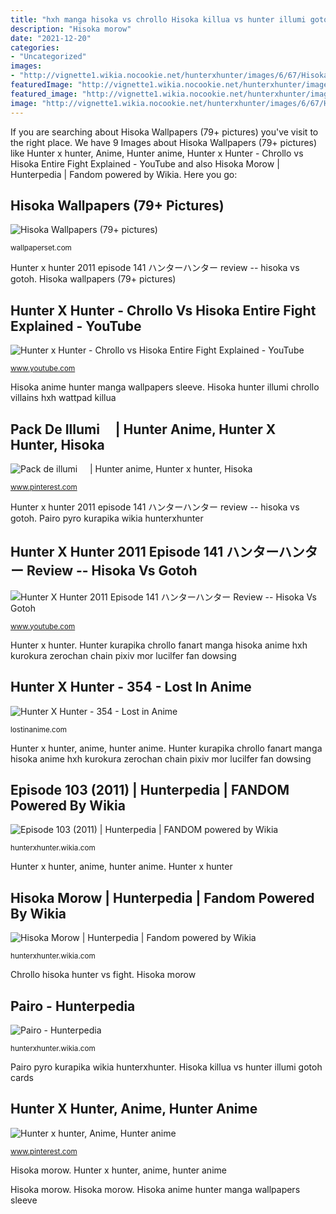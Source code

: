 ```yaml
---
title: "hxh manga hisoka vs chrollo Hisoka killua vs hunter illumi gotoh cards"
description: "Hisoka morow"
date: "2021-12-20"
categories:
- "Uncategorized"
images:
- "http://vignette1.wikia.nocookie.net/hunterxhunter/images/6/67/Hisoka_PR_Movie.png/revision/latest?cb=20121110063929"
featuredImage: "http://vignette1.wikia.nocookie.net/hunterxhunter/images/6/67/Hisoka_PR_Movie.png/revision/latest?cb=20121110063929"
featured_image: "http://vignette1.wikia.nocookie.net/hunterxhunter/images/6/67/Hisoka_PR_Movie.png/revision/latest?cb=20121110063929"
image: "http://vignette1.wikia.nocookie.net/hunterxhunter/images/6/67/Hisoka_PR_Movie.png/revision/latest?cb=20121110063929"
---
```


If you are searching about Hisoka Wallpapers (79+ pictures) you've visit to the right place. We have 9 Images about Hisoka Wallpapers (79+ pictures) like Hunter x hunter, Anime, Hunter anime, Hunter x Hunter - Chrollo vs Hisoka Entire Fight Explained - YouTube and also Hisoka Morow | Hunterpedia | Fandom powered by Wikia. Here you go:

## Hisoka Wallpapers (79+ Pictures)

![Hisoka Wallpapers (79+ pictures)](https://wallpaperset.com/w/full/1/6/9/321742.jpg "Hunter x hunter, anime, hunter anime")

<small>wallpaperset.com</small>

Hunter x hunter 2011 episode 141 ハンターハンター review -- hisoka vs gotoh. Hisoka wallpapers (79+ pictures)

## Hunter X Hunter - Chrollo Vs Hisoka Entire Fight Explained - YouTube

![Hunter x Hunter - Chrollo vs Hisoka Entire Fight Explained - YouTube](https://i.ytimg.com/vi/E2vsYFYMD1g/maxresdefault.jpg "Hisoka hunter illumi chrollo villains hxh wattpad killua")

<small>www.youtube.com</small>

Hisoka anime hunter manga wallpapers sleeve. Hisoka hunter illumi chrollo villains hxh wattpad killua

## Pack De Illumi ️ ️ ️ ️ | Hunter Anime, Hunter X Hunter, Hisoka

![Pack de illumi ️ ️ ️ ️ | Hunter anime, Hunter x hunter, Hisoka](https://i.pinimg.com/736x/4b/a4/cf/4ba4cf1841f64589de07637e2eb427bf.jpg "Hisoka morow")

<small>www.pinterest.com</small>

Hunter x hunter 2011 episode 141 ハンターハンター review -- hisoka vs gotoh. Pairo pyro kurapika wikia hunterxhunter

## Hunter X Hunter 2011 Episode 141 ハンターハンター Review -- Hisoka Vs Gotoh

![Hunter X Hunter 2011 Episode 141 ハンターハンター Review -- Hisoka Vs Gotoh](https://i.ytimg.com/vi/ayewu99EyzM/maxresdefault.jpg "Hisoka wallpapers (79+ pictures)")

<small>www.youtube.com</small>

Hunter x hunter. Hunter kurapika chrollo fanart manga hisoka anime hxh kurokura zerochan chain pixiv mor lucilfer fan dowsing

## Hunter X Hunter - 354 - Lost In Anime

![Hunter X Hunter - 354 - Lost in Anime](https://lostinanime.com/wp-content/uploads/2016/05/Hunter-X-Hunter-354-1.jpg "Meruem komugi gungi hunterxhunter fandom história")

<small>lostinanime.com</small>

Hunter x hunter, anime, hunter anime. Hunter kurapika chrollo fanart manga hisoka anime hxh kurokura zerochan chain pixiv mor lucilfer fan dowsing

## Episode 103 (2011) | Hunterpedia | FANDOM Powered By Wikia

![Episode 103 (2011) | Hunterpedia | FANDOM powered by Wikia](https://vignette.wikia.nocookie.net/hunterxhunter/images/0/0b/Meruem_and_Komugi_playing_Gungi.png/revision/latest?cb=20131105234201 "Hisoka morow")

<small>hunterxhunter.wikia.com</small>

Hunter x hunter, anime, hunter anime. Hunter x hunter

## Hisoka Morow | Hunterpedia | Fandom Powered By Wikia

![Hisoka Morow | Hunterpedia | Fandom powered by Wikia](http://vignette1.wikia.nocookie.net/hunterxhunter/images/6/67/Hisoka_PR_Movie.png/revision/latest?cb=20121110063929 "Hisoka hunter illumi chrollo villains hxh wattpad killua")

<small>hunterxhunter.wikia.com</small>

Chrollo hisoka hunter vs fight. Hisoka morow

## Pairo - Hunterpedia

![Pairo - Hunterpedia](http://images1.wikia.nocookie.net/__cb20121103020112/hunterxhunter/images/c/c8/Pyro.png "Hisoka killua vs hunter illumi gotoh cards")

<small>hunterxhunter.wikia.com</small>

Pairo pyro kurapika wikia hunterxhunter. Hisoka killua vs hunter illumi gotoh cards

## Hunter X Hunter, Anime, Hunter Anime

![Hunter x hunter, Anime, Hunter anime](https://i.pinimg.com/736x/ba/9d/24/ba9d24bcf008ab63280c44e32e7710b3--hunters-anime-manga.jpg "Hunter x hunter, anime, hunter anime")

<small>www.pinterest.com</small>

Hisoka morow. Hunter x hunter, anime, hunter anime

Hisoka morow. Hisoka morow. Hisoka anime hunter manga wallpapers sleeve
